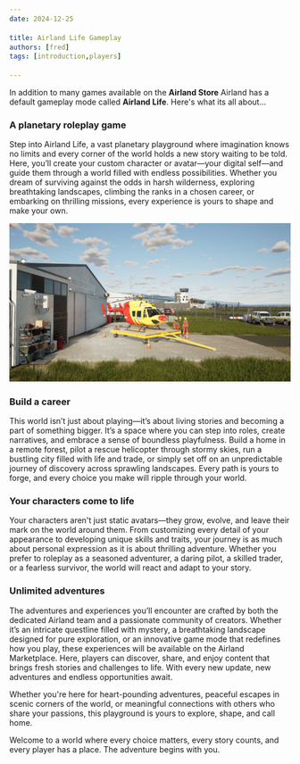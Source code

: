 ```yaml
---
date: 2024-12-25

title: Airland Life Gameplay
authors: [fred]
tags: [introduction,players]

---
```


In addition to many games available on the **Airland Store**  Airland has a default gameplay mode called **Airland Life**. Here's what its all about...  


<!-- truncate -->


### A planetary roleplay game

Step into Airland Life, a vast planetary playground where imagination knows no limits and every corner of the world holds a new story waiting to be told. Here, you’ll create your custom character or avatar—your digital self—and guide them through a world filled with endless possibilities. Whether you dream of surviving against the odds in harsh wilderness, exploring breathtaking landscapes, climbing the ranks in a chosen career, or embarking on thrilling missions, every experience is yours to shape and make your own.


![Image](../../../img/img2.jpg)

### Build a career

This world isn’t just about playing—it’s about living stories and becoming a part of something bigger. It’s a space where you can step into roles, create narratives, and embrace a sense of boundless playfulness. Build a home in a remote forest, pilot a rescue helicopter through stormy skies, run a bustling city filled with life and trade, or simply set off on an unpredictable journey of discovery across sprawling landscapes. Every path is yours to forge, and every choice you make will ripple through your world.

### Your characters come to life
Your characters aren't just static avatars—they grow, evolve, and leave their mark on the world around them. From customizing every detail of your appearance to developing unique skills and traits, your journey is as much about personal expression as it is about thrilling adventure. Whether you prefer to roleplay as a seasoned adventurer, a daring pilot, a skilled trader, or a fearless survivor, the world will react and adapt to your story.

### Unlimited adventures
The adventures and experiences you’ll encounter are crafted by both the dedicated Airland team and a passionate community of creators. Whether it’s an intricate questline filled with mystery, a breathtaking landscape designed for pure exploration, or an innovative game mode that redefines how you play, these experiences will be available on the Airland Marketplace. Here, players can discover, share, and enjoy content that brings fresh stories and challenges to life. With every new update, new adventures and endless opportunities await.

Whether you're here for heart-pounding adventures, peaceful escapes in scenic corners of the world, or meaningful connections with others who share your passions, this playground is yours to explore, shape, and call home.

Welcome to a world where every choice matters, every story counts, and every player has a place. The adventure begins with you.

